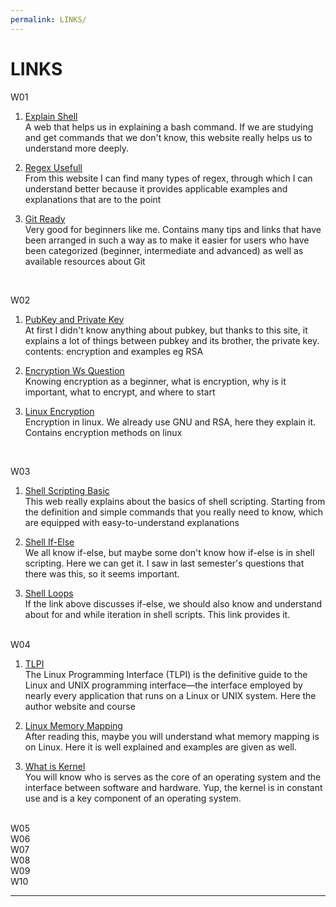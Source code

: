 ```yaml
---
permalink: LINKS/
---
```


# LINKS
W01

1. [Explain Shell](https://explainshell.com/)<br>
A web that helps us in explaining a bash command. If we are studying and get commands that we don't know, this website really helps us to understand more deeply.

2. [Regex Usefull](https://www.regular-expressions.infohttps://www.regular-expressions.info)<br>
From this website I can find many types of regex, through which I can understand better because it provides applicable examples and explanations that are to the point

3. [Git Ready](https://gitready.com/)<br>
Very good for beginners like me. Contains many tips and links that have been arranged in such a way as to make it easier for users who have been categorized (beginner, intermediate and advanced) as well as available resources about Git
<br>

W02

1. [PubKey and Private Key](https://sectigostore.com/blog/public-key-vs-private-key-how-do-they-work/)<br>
At first I didn't know anything about pubkey, but thanks to this site, it explains a lot of things between pubkey and its brother, the private key. contents: encryption and examples eg RSA

2. [Encryption Ws Question](https://us.norton.com/blog/privacy/what-is-encryption#)<br>
Knowing encryption as a beginner, what is encryption, why is it important, what to encrypt, and where to start

3. [Linux Encryption](https://linuxsecurity.com/features/how-to-encrypt-files-on-linux#:~:text=Our%20Top%20Linux%20File%20Encryption%20Methods%201%20Archive,...%206%207-zip%20...%207%20Tails%20OS%20)<br>
Encryption in linux. We already use GNU and RSA, here they explain it. Contains encryption methods on linux
<br>

W03

1. [Shell Scripting Basic](https://www.howtogeek.com/67469/the-beginners-guide-to-shell-scripting-the-basics/)<br>
This web really explains about the basics of shell scripting. Starting from the definition and simple commands that you really need to know, which are equipped with easy-to-understand explanations

2. [Shell If-Else](https://www.digitalocean.com/community/tutorials/if-else-in-shell-scripts)<br>
We all know if-else, but maybe some don't know how if-else is in shell scripting. Here we can get it. I saw in last semester's questions that there was this, so it seems important.

3. [Shell Loops](https://www.shellscript.sh/loops.html)<br>
If the link above discusses if-else, we should also know and understand about for and while iteration in shell scripts. This link provides it.

<br>
W04

1. [TLPI](https://man7.org/tlpi/)<br>
The Linux Programming Interface (TLPI) is the definitive guide to the Linux and UNIX programming interface—the interface employed by nearly every application that runs on a Linux or UNIX system. Here the author website and course

2. [Linux Memory Mapping](https://linux-kernel-labs.github.io/refs/heads/master/labs/memory_mapping.html#:~:text=Memory%20mapping%201%20Overview%20In%20the%20Linux%20kernel,...%204%20Further%20reading%20...%205%20Exercises%20)<br>
After reading this, maybe you will understand what memory mapping is on Linux. Here it is well explained and examples are given as well.

3. [What is Kernel](https://www.ionos.com/digitalguide/server/know-how/what-is-a-kernel/)<br>
You will know who is serves as the core of an operating system and the interface between software and hardware. Yup, the kernel is in constant use and is a key component of an operating system.

<br>
W05
<br>
W06
<br>
W07
<br>
W08
<br>
W09
<br>
W10
<br>
<hr>
